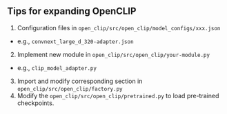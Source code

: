 ## Tips for expanding OpenCLIP

1. Configuration files in `open_clip/src/open_clip/model_configs/xxx.json`
- e.g., `convnext_large_d_320-adapter.json`

2. Implement new module in `open_clip/src/open_clip/your-module.py`
- e.g., `clip_model_adapter.py`

3. Import and modify corresponding section in `open_clip/src/open_clip/factory.py`
4. Modify the `open_clip/src/open_clip/pretrained.py` to load pre-trained checkpoints.


